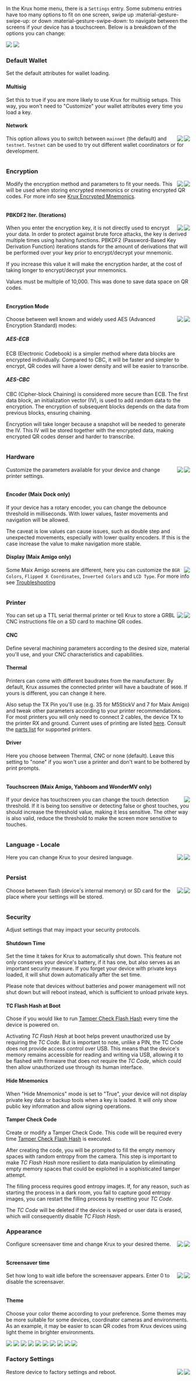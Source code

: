 In the Krux home menu, there is a `Settings` entry. Some submenu entries have too many options to fit on one screen, swipe up :material-gesture-swipe-up: or down :material-gesture-swipe-down: to navigate between the screens if your device has a touchscreen. Below is a breakdown of the options you can change:

<img src="../../img/maixpy_amigo/settings-options-150.png">
<img src="../../img/maixpy_m5stickv/settings-options-125.png">

### Default Wallet

Set the default attributes for wallet loading.

#### Multisig

Set this to true if you are more likely to use Krux for multisig setups. This way, you won't need to "Customize" your wallet attributes every time you load a key.

<div style="clear: both"></div>

#### Network
<img src="../../img/maixpy_m5stickv/network-options-125.png" align="right">
<img src="../../img/maixpy_amigo/network-options-150.png" align="right">

This option allows you to switch between `mainnet` (the default) and `testnet`. `Testnet` can be used to try out different wallet coordinators or for development. 

<div style="clear: both"></div>

### Encryption
<img src="../../img/maixpy_m5stickv/encryption-options-125.png" align="right">
<img src="../../img/maixpy_amigo/encryption-options-150.png" align="right">

Modify the encryption method and parameters to fit your needs. This will be used when storing encrypted mnemonics or creating encrypted QR codes. For more info see [Krux Encrypted Mnemonics](./features/encrypted-mnemonics.md).

<div style="clear: both"></div>

#### PBKDF2 Iter. (Iterations)
<img src="../../img/maixpy_m5stickv/encryption-options-pbkdf2-125.png" align="right">
<img src="../../img/maixpy_amigo/encryption-options-pbkdf2-150.png" align="right">

When you enter the encryption key, it is not directly used to encrypt your data. In order to protect against brute force attacks, the key is derived multiple times using hashing functions. PBKDF2 (Password-Based Key Derivation Function) iterations stands for the amount of derivations that will be performed over your key prior to encrypt/decrypt your mnemonic.

If you increase this value it will make the encryption harder, at the cost of taking longer to encrypt/decrypt your mnemonics.

Values must be multiple of 10,000. This was done to save data space on QR codes.

<div style="clear: both"></div>

#### Encryption Mode
<img src="../../img/maixpy_m5stickv/encryption-options-mode-125.png" align="right">
<img src="../../img/maixpy_amigo/encryption-options-mode-150.png" align="right">

Choose between well known and widely used AES (Advanced Encryption Standard) modes:

##### AES-ECB
ECB (Electronic Codebook) is a simpler method where data blocks are encrypted individually. Compared to CBC, it will be faster and simpler to encrypt, QR codes will have a lower density and will be easier to transcribe.

##### AES-CBC
CBC (Cipher-block Chaining) is considered more secure than ECB.  The first data block, an initialization vector (IV), is used to add random data to the encryption. The encryption of subsequent blocks depends on the data from previous blocks, ensuring chaining.

Encryption will take longer because a snapshot will be needed to generate the IV. This IV will be stored together with the encrypted data, making encrypted QR codes denser and harder to transcribe.

<div style="clear: both"></div>

### Hardware
<img src="../../img/maixpy_m5stickv/settings-options-hardware-125.png" align="right">
<img src="../../img/maixpy_amigo/settings-options-hardware-150.png" align="right">

Customize the parameters available for your device and change printer settings.

<div style="clear: both"></div>

#### Encoder (Maix Dock only)
If your device has a rotary encoder, you can change the debounce threshold in milliseconds. With lower values, faster movements and navigation will be allowed.

The caveat is low values can cause issues, such as double step and unexpected movements, especially with lower quality encoders. If this is the case increase the value to make navigation more stable.

#### Display (Maix Amigo only)
<img src="../../img/maixpy_amigo/settings-options-hardware-display-150.png" align="right">

Some Maix Amigo screens are different, here you can customize the `BGR Colors`, `Flipped X Coordinates`, `Inverted Colors` and `LCD Type`. For more info see [Troubleshooting](../troubleshooting.md/#troubleshooting-lcd-settings-on-maix-amigo)

<div style="clear: both"></div>

### Printer
<img src="../../img/maixpy_m5stickv/printer-options-125.png" align="right">
<img src="../../img/maixpy_amigo/printer-options-150.png" align="right">

You can set up a TTL serial thermal printer or tell Krux to store a GRBL CNC instructions file on a SD card to machine QR codes.

#### CNC
Define several machining parameters according to the desired size, material you'll use, and your CNC characteristics and capabilities.

#### Thermal
Printers can come with different baudrates from the manufacturer. By default, Krux assumes the connected printer will have a baudrate of `9600`. If yours is different, you can change it here.

Also setup the TX Pin you'll use (e.g. 35 for M5StickV and 7 for Maix Amigo) and tweak other parameters according to your printer recommendations. For most printers you will only need to connect 2 cables, the device TX to the printer RX and ground. Current uses of printing are listed [here](features/printing.md). Consult the [parts list](../parts.md/#optional-ttl-serial-thermal-printer) for supported printers.

#### Driver
Here you choose between Thermal, CNC or none (default). Leave this setting to "none" if you won't use a printer and don't want to be bothered by print prompts.

<div style="clear: both"></div>

#### Touchscreen (Maix Amigo, Yahboom and WonderMV only)
<img src="../../img/maixpy_amigo/touchscreen-150.png" align="right">

If your device has touchscreen you can change the touch detection threshold. If it is being too sensitive or detecting false or ghost touches, you should increase the threshold value, making it less sensitive. The other way is also valid, reduce the threshold to make the screen more sensitive to touches.

<div style="clear: both"></div>

### Language - Locale
<img src="../../img/maixpy_m5stickv/locale-options-125.png" align="right">
<img src="../../img/maixpy_amigo/locale-options-150.png" align="right">

Here you can change Krux to your desired language.

<div style="clear: both"></div>

### Persist
<img src="../../img/maixpy_m5stickv/persist-options-125.png" align="right">
<img src="../../img/maixpy_amigo/persist-options-150.png" align="right">

Choose between flash (device's internal memory) or SD card for the place where your settings will be stored.

<div style="clear: both"></div>

### Security
Adjust settings that may impact your security protocols.

#### Shutdown Time
Set the time it takes for Krux to automatically shut down. This feature not only conserves your device's battery, if it has one, but also serves as an important security measure. If you forget your device with private keys loaded, it will shut down automatically after the set time.

Please note that devices without batteries and power management will not shut down but will reboot instead, which is sufficient to unload private keys.

#### TC Flash Hash at Boot
Chose if you would like to run [Tamper Check Flash Hash](features/tamper-detection.en.md) every time the device is powered on.

Activating *TC Flash Hash* at boot helps prevent unauthorized use by requiring the *TC Code*. But is important to note, unlike a PIN, the TC Code does not provide access control over USB. This means that the device's memory remains accessible for reading and writing via USB, allowing it to be flashed with firmware that does not require the *TC Code*, which could then allow unauthorized use through its human interface.

#### Hide Mnemonics
When "Hide Mnemonics" mode is set to "True", your device will not display private key data or backup tools when a key is loaded. It will only show public key information and allow signing operations.

#### Tamper Check Code
Create or modify a Tamper Check Code. This code will be required every time [Tamper Check Flash Hash](features/tamper-detection.en.md) is executed.

After creating the code, you will be prompted to fill the empty memory spaces with random entropy from the camera. This step is important to make *TC Flash Hash* more resilient to data manipulation by eliminating empty memory spaces that could be exploited in a sophisticated tamper attempt.

The filling process requires good entropy images. If, for any reason, such as starting the process in a dark room, you fail to capture good entropy images, you can restart the filling process by resetting your *TC Code*.

The *TC Code* will be deleted if the device is wiped or user data is erased, which will consequently disable *TC Flash Hash*.

### Appearance
<img src="../../img/maixpy_m5stickv/settings-options-appearance-125.png" align="right">
<img src="../../img/maixpy_amigo/settings-options-appearance-150.png" align="right">

Configure screensaver time and change Krux to your desired theme.

<div style="clear: both"></div>

#### Screensaver time
<img src="../../img/maixpy_m5stickv/settings-options-appearance-screensaver-125.png" align="right">
<img src="../../img/maixpy_amigo/settings-options-appearance-screensaver-150.png" align="right">

Set how long to wait idle before the screensaver appears. Enter 0 to disable the screensaver.

<div style="clear: both"></div>

#### Theme
Choose your color theme according to your preference. Some themes may be more suitable for some devices, coordinator cameras and environments. As an example, it may be easier to scan QR codes from Krux devices using light theme in brighter environments.

<img src="../../img/maixpy_amigo/theme-1-150.png">
<img src="../../img/maixpy_amigo/theme-2-150.png">
<img src="../../img/maixpy_amigo/theme-3-150.png">
<img src="../../img/maixpy_amigo/theme-4-150.png">
<img src="../../img/maixpy_amigo/theme-5-150.png">

<img src="../../img/maixpy_m5stickv/theme-1-125.png">
<img src="../../img/maixpy_m5stickv/theme-2-125.png">
<img src="../../img/maixpy_m5stickv/theme-3-125.png">
<img src="../../img/maixpy_m5stickv/theme-4-125.png">
<img src="../../img/maixpy_m5stickv/theme-5-125.png">

### Factory Settings
<img src="../../img/maixpy_m5stickv/settings-options-factory-settings-125.png" align="right">
<img src="../../img/maixpy_amigo/settings-options-factory-settings-150.png" align="right">

Restore device to factory settings and reboot.

<div style="clear: both"></div>
